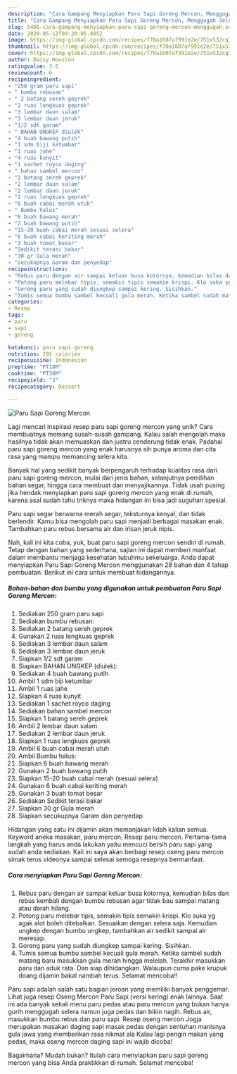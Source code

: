 ```yaml
---
description: "Cara Gampang Menyiapkan Paru Sapi Goreng Mercon, Menggugah Selera"
title: "Cara Gampang Menyiapkan Paru Sapi Goreng Mercon, Menggugah Selera"
slug: 5405-cara-gampang-menyiapkan-paru-sapi-goreng-mercon-menggugah-selera
date: 2020-05-13T04:20:05.885Z
image: https://img-global.cpcdn.com/recipes/f70a1607af991e2e/751x532cq70/paru-sapi-goreng-mercon-foto-resep-utama.jpg
thumbnail: https://img-global.cpcdn.com/recipes/f70a1607af991e2e/751x532cq70/paru-sapi-goreng-mercon-foto-resep-utama.jpg
cover: https://img-global.cpcdn.com/recipes/f70a1607af991e2e/751x532cq70/paru-sapi-goreng-mercon-foto-resep-utama.jpg
author: Daisy Houston
ratingvalue: 3.6
reviewcount: 6
recipeingredient:
- "250 gram paru sapi"
- " bumbu rebusan"
- " 2 batang sereh geprek"
- "2 ruas lengkuas geprek"
- "3 lembar daun salam"
- "3 lembar daun jeruk"
- "1/2 sdt garam"
- " BAHAN UNGKEP diulek"
- "4 buah bawang putih"
- "1 sdm biji ketumbar"
- "1 ruas jahe"
- "4 ruas kunyit"
- "1 sachet royco daging"
- " bahan sambel mercon"
- "1 batang sereh geprek"
- "2 lembar daun salam"
- "2 lembar daun jeruk"
- "1 ruas lengkuas geprek"
- "6 buah cabai merah utuh"
- " Bumbu halus"
- "6 buah bawang merah"
- "2 buah bawang putih"
- "15-20 buah cabai merah sesuai selera"
- "6 buah cabai keriting merah"
- "3 buah tomat besar"
- "Sedikit terasi bakar"
- "30 gr Gula merah"
- "secukupnya Garam dan penyedap"
recipeinstructions:
- "Rebus paru dengan air sampai keluar busa kotornya, kemudian bilas dan rebus kembali dengan bumbu rebusan agar tidak bau sampai matang atau darah hilang."
- "Potong paru melebar tipis, semakin tipis semakin krispi. Klo suka yg agak alot boleh ditebalkan. Sesuaikan dengan selera saja. Kemudian ungkep dengan bumbu ungkep, tambahkan air sedikit sampai air meresap."
- "Goreng paru yang sudah diungkep sampai kering. Sisihkan."
- "Tumis semua bumbu sambel kecuali gula merah. Ketika sambel sudah matang baru masukkan gula merah hingga melelah. Terakhir masukkan paru dan aduk rata. Dan siap dihidangkan. Walaupun cuma pake krupuk doang dijamin bakal nambah terus. Selamat mencoba!!"
categories:
- Resep
tags:
- paru
- sapi
- goreng

katakunci: paru sapi goreng 
nutrition: 191 calories
recipecuisine: Indonesian
preptime: "PT18M"
cooktime: "PT36M"
recipeyield: "3"
recipecategory: Dessert

---
```



![Paru Sapi Goreng Mercon](https://img-global.cpcdn.com/recipes/f70a1607af991e2e/751x532cq70/paru-sapi-goreng-mercon-foto-resep-utama.jpg)

Lagi mencari inspirasi resep paru sapi goreng mercon yang unik? Cara membuatnya memang susah-susah gampang. Kalau salah mengolah maka hasilnya tidak akan memuaskan dan justru cenderung tidak enak. Padahal paru sapi goreng mercon yang enak harusnya sih punya aroma dan cita rasa yang mampu memancing selera kita.

Banyak hal yang sedikit banyak berpengaruh terhadap kualitas rasa dari paru sapi goreng mercon, mulai dari jenis bahan, selanjutnya pemilihan bahan segar, hingga cara membuat dan menyajikannya. Tidak usah pusing jika hendak menyiapkan paru sapi goreng mercon yang enak di rumah, karena asal sudah tahu triknya maka hidangan ini bisa jadi suguhan spesial.

Paru sapi segar berwarna merah segar, teksturnya kenyal, dan tidak berlendir. Kamu bisa mengolah paru sapi menjadi berbagai masakan enak. Tambahkan paru rebus bersama air dan irisan jeruk nipis.


Nah, kali ini kita coba, yuk, buat paru sapi goreng mercon sendiri di rumah. Tetap dengan bahan yang sederhana, sajian ini dapat memberi manfaat dalam membantu menjaga kesehatan tubuhmu sekeluarga. Anda dapat menyiapkan Paru Sapi Goreng Mercon menggunakan 28 bahan dan 4 tahap pembuatan. Berikut ini cara untuk membuat hidangannya.

<!--inarticleads1-->

##### Bahan-bahan dan bumbu yang digunakan untuk pembuatan Paru Sapi Goreng Mercon:

1. Sediakan 250 gram paru sapi
1. Sediakan  bumbu rebusan:
1. Sediakan  2 batang sereh geprek
1. Gunakan 2 ruas lengkuas geprek
1. Sediakan 3 lembar daun salam
1. Sediakan 3 lembar daun jeruk
1. Siapkan 1/2 sdt garam
1. Siapkan  BAHAN UNGKEP (diulek):
1. Sediakan 4 buah bawang putih
1. Ambil 1 sdm biji ketumbar
1. Ambil 1 ruas jahe
1. Siapkan 4 ruas kunyit
1. Sediakan 1 sachet royco daging
1. Sediakan  bahan sambel mercon
1. Siapkan 1 batang sereh geprek
1. Ambil 2 lembar daun salam
1. Sediakan 2 lembar daun jeruk
1. Siapkan 1 ruas lengkuas geprek
1. Ambil 6 buah cabai merah utuh
1. Ambil  Bumbu halus:
1. Siapkan 6 buah bawang merah
1. Gunakan 2 buah bawang putih
1. Siapkan 15-20 buah cabai merah (sesuai selera)
1. Gunakan 6 buah cabai keriting merah
1. Gunakan 3 buah tomat besar
1. Sediakan Sedikit terasi bakar
1. Siapkan 30 gr Gula merah
1. Siapkan secukupnya Garam dan penyedap


Hidangan yang satu ini dijamin akan memanjakan lidah kalian semua. Keyword aneka masakan, paru mercon, Resep paru mercon. Pertama-tama langkah yang harus anda lakukan yaitu mencuci bersih paru sapi yang sudah anda sediakan. Kali ini saya akan berbagi resep oseng paru mercon simak terus videonya sampai selesai semoga resepnya bermanfaat. 

<!--inarticleads2-->

##### Cara menyiapkan Paru Sapi Goreng Mercon:

1. Rebus paru dengan air sampai keluar busa kotornya, kemudian bilas dan rebus kembali dengan bumbu rebusan agar tidak bau sampai matang atau darah hilang.
1. Potong paru melebar tipis, semakin tipis semakin krispi. Klo suka yg agak alot boleh ditebalkan. Sesuaikan dengan selera saja. Kemudian ungkep dengan bumbu ungkep, tambahkan air sedikit sampai air meresap.
1. Goreng paru yang sudah diungkep sampai kering. Sisihkan.
1. Tumis semua bumbu sambel kecuali gula merah. Ketika sambel sudah matang baru masukkan gula merah hingga melelah. Terakhir masukkan paru dan aduk rata. Dan siap dihidangkan. Walaupun cuma pake krupuk doang dijamin bakal nambah terus. Selamat mencoba!!


Paru sapi adalah salah satu bagian jeroan yang memiliki banyak penggemar. Lihat juga resep Oseng Mercon Paru Sapi (versi kering) enak lainnya. Saat ini ada banyak sekali menu paru pedas atau paru mercon yang bukan hanya gurih menggugah selera namun juga pedas dan bikin nagih. Rebus air, masukkan bumbu rebus dan paru sapi. Resep oseng mercon Jogja merupakan masakan daging sapi masak pedas dengan sentuhan manisnya gula jawa yang memberikan rasa nikmat ala Kalau lagi pengin makan yang pedas, maka oseng mercon daging sapi ini wajib dicoba! 

Bagaimana? Mudah bukan? Itulah cara menyiapkan paru sapi goreng mercon yang bisa Anda praktikkan di rumah. Selamat mencoba!
